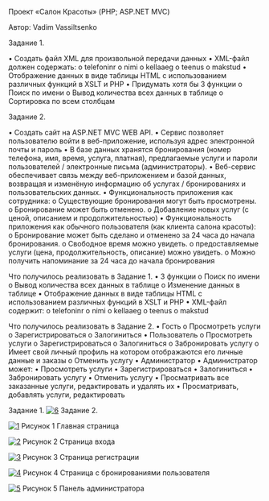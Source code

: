 Проект «Салон Красоты»
(PHP; ASP.NET MVC)

Автор: Vadim Vassiltsenko

Задание 1.

•	Создать файл XML для произвольной передачи данных
•	XML-файл должен содержать:
o	telefoninr
o	nimi
o	kellaaeg
o	teenus
o	makstud
•	Отображение данных в виде таблицы HTML с использованием различных функций в XSLT и PHP
•	Придумать хотя бы 3 функции
o	Поиск по имени
o	Вывод количества всех данных в таблице
o	Сортировка по всем столбцам

Задание 2.

•	Создать сайт на ASP.NET MVC WEB API.
•	Сервис позволяет пользователю войти в веб-приложение, используя адрес электронной почты и пароль
•	В базе данных хранятся бронирования (номер телефона, имя, время, услуга, платная), предлагаемые услуги и пароли пользователей / электронные письма (администраторы).
•	Веб-сервис обеспечивает связь между веб-приложением и базой данных, возвращая и изменёную информацию об услугах / бронированиях и пользовательских данных.
•	Функциональность приложения как сотрудника:
o	Существующие бронирования могут быть просмотрены.
o	Бронирование может быть отменено.
o	Добавление новых услуг (с ценой, описанием и продолжительностью)
•	Функциональность приложения как обычного пользователя (как клиента салона красоты):
o	Бронирование может быть сделано и отменено за 24 часа до начала бронирования.
o	Свободное время можно увидеть.
o	предоставляемые услуги (цена, продолжительность, описание) можно увидеть.
o	Можно получить напоминание за 24 часа до начала бронирования

Что получилось реализовать в Задание 1.
•	3 функции
o	Поиск по имени
o	Вывод количества всех данных в таблице
o	Изменение данных в таблице
•	Отображение данных в виде таблицы HTML с использованием различных функций в XSLT и PHP
•	XML-файл содержит:
o	telefoninr
o	nimi
o	kellaaeg
o	teenus
o	makstud

Что получилось реализовать в Задание 2.
•	Гость
o	Просмотреть услуги
o	Зарегистрироваться
o	Залогиниться
•	Пользователь
o	Просмотреть услуги
o	Зарегистрироваться
o	Залогиниться
o	Забронировать услугу
o	Имеет свой личный профиль на котором отображаются его личные данные и заказы
o	Отменить услугу
•	Администратор
•	Администратор может:
•	Просмотреть услуги
•	Зарегистрироваться
•	Залогиниться
•	Забронировать услугу 
•	Отменить услугу
•	Просматривать все заказанные услуги, редактировать и удалять их
•	Просматривать, добавлять услуги, редактировать

Задание 1.
<a href="https://imgbb.com/"><img src="https://i.ibb.co/yYSV6L0/6.png" alt="6" border="0"></a>
Задание 2.

<a href="https://ibb.co/c6bKYrw"><img src="https://i.ibb.co/5rYXKRk/1.png" alt="1" border="0"></a>
Рисунок 1 Главная страница

<a href="https://ibb.co/5nPY0yD"><img src="https://i.ibb.co/Br94pxD/2.png" alt="2" border="0"></a>
Рисунок 2 Страница входа

<a href="https://ibb.co/RH8G4tm"><img src="https://i.ibb.co/C0Lps4Z/3.png" alt="3" border="0"></a>
Рисунок 3 Страница регистрации

<a href="https://ibb.co/Jv38nzk"><img src="https://i.ibb.co/gS4QyDg/4.png" alt="4" border="0"></a>
Рисунок 4 Страница с бронированиями пользователя

<a href="https://ibb.co/g3VVg0J"><img src="https://i.ibb.co/R9yyHXc/5.png" alt="5" border="0"></a>
Рисунок 5 Панель администратора
